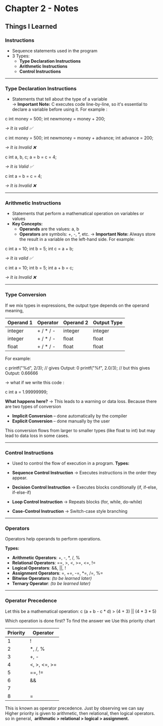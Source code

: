 # Chapter 2 - Notes
## Things I Learned

### Instructions
- Sequence statements used in the program
- 3 Types:
  - **Type Declaration Instructions**
  - **Arithmetic Instructions**
  - **Control Instructions**

---

### Type Declaration Instructions
- Statements that tell about the type of a variable   
	→    **Important Note:** C executes code line-by-line, so it's essential to declare a variable before using it. For example :

c
int money = 500;
int newmoney = money + 200;

*→ It is valid ✅*  


c
int money = 500;
int newmoney = money + advance;
int advance = 200;

*→ It is Invalid ❌* 

c
int a, b, c;
a = b = c = 4;

*→ It is Valid ✅* 

c
int a = b = c = 4;

*→ It is Invalid ❌* 


---

### Arithmetic Instructions
- Statements that perform a mathematical operation on variables or values
- **Key Concepts:**
	- **Operands** are the values: a, b
	- **Operators** are symbols: +, -, *, etc.
→	**Important Note:** Always store the result in a variable on the left-hand side. For example:

c
int a = 10;
int b = 5;
int c = a + b;

*→ It is valid ✅*  


c
int a = 10;
int b = 5;
int a + b = c;

*→ It is Invalid ❌* 

---

### Type Conversion

If we mix types in expressions, the output type depends on the operand meaning,

| Operand 1 | Operator     | Operand 2 | Output Type |
|-----------|--------------|-----------|-------------|
| integer   | + / * / -   | integer   | integer     |
| integer   | + / * / -      | float     | float       |
| float     | + / * / -      | float     | float       |

For example:

c
printf("%d", 2/3);     // gives Output: 0
printf("%f", 2.0/3);   // but this gives Output: 0.66666


 → what if we write this code :  

c
int a = 1.99999999;

 **What happens here?** → This leads to a warning or data loss. Because there are two types of conversion

   - **Implicit Conversion** – done automatically by the compiler
   - **Explicit Conversion** – done manually by the user

This conversion flows from larger to smaller types (like float to int) but may lead to data loss in some cases.

---

### Control Instructions 
- Used to control the flow of execution in a program. 
**Types:**

- **Sequence Control Instruction** → Executes instructions in the order they appear.

- **Decision Control Instruction** → Executes blocks conditionally (if, if-else, if-else-if)
- **Loop Control Instruction** → Repeats blocks (for, while, do-while)
- **Case-Control Instruction**  → Switch-case style branching

---

### Operators

Operators help operands to perform operations.

**Types:**
- **Arithmetic Operators**:  +, -, *, /, %
- **Relational Operators**: ==, >, <, >=, <=, !=
- **Logical Operators**: &&, ||, !
- **Assignment Operators**: =, +=, -=, *=, /=, %=
- **Bitwise Operators**: *(to be learned later)*
- **Ternary Operator**: *(to be learned later)*

---

###  Operator Precedence

Let this be a mathematical operation:
c
(a + b - c * d) > (4 + 3) || (4 * 3 * 5)


Which operation is done first? To find the answer we Use this priority chart 

| Priority | Operator        |
|----------|----------------|
| 1        | !            |
| 2        | *, /, %  |
| 3        | +, -       |
| 4        | <, >, <=, >= |
| 5        | ==, !=     |
| 6        | &&           |
| 7        | ||           |
| 8        | =            |

This is known as operator precedence. 
Just by observing we can say Higher priority is given to arithmetic, then relational, then logical operators.
so in general,  **arithmatic > relational > logical > assignment.**